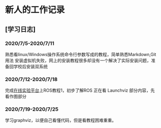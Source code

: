 # 新人的工作记录

## [学习日志]

### 2020/7/5-2020/7/11
  熟悉看linux/Windows操作系统命令行参数写成的教程，简单熟悉Markdown,Git用法
  安装虚拟机失败，网上的安装教程很多却没有一个解决了实际安装问题，准备回学校后安装双系统
  
### 2020/7/12-2020/7/18  
  完成[在线实验平台](https://course.educg.net)上ROS教程1，初步了解ROS
  正在看 Launchviz 部分内容，先看作图部分
  
### 2020/7/19-2020/7/25
   学习graphviz，以便自己看懂代码，但是看教程困难重重。
  

 

